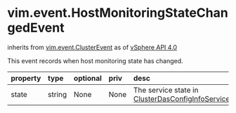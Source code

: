 vim.event.HostMonitoringStateChangedEvent
=========================================
inherits from [vim.event.ClusterEvent](docs/vim.event.ClusterEvent.md)
as of [vSphere API 4.0](vim.version.md#vim.version.version5)


This event records when host monitoring state has changed.

| property | type | optional | priv | desc |
|:---------|:-----|:---------|:-----|:-----|
| state | string | None | None | The service state in     <a href="vim.cluster.DasConfigInfo.ServiceState.md">ClusterDasConfigInfoServiceState</a> |


